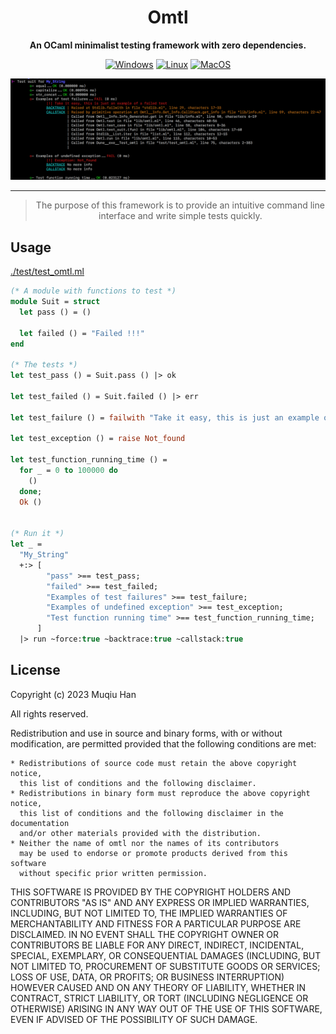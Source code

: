 <div align="center">

# Omtl

__An OCaml minimalist testing framework with zero dependencies.__


[![Windows](https://github.com/muqiuhan/omtl/actions/workflows/Windows.yml/badge.svg)](https://github.com/muqiuhan/omtl/actions/workflows/Windows.yml)
[![Linux](https://github.com/muqiuhan/omtl/actions/workflows/Linux.yml/badge.svg)](https://github.com/muqiuhan/omtl/actions/workflows/Linux.yml)
[![MacOS](https://github.com/muqiuhan/omtl/actions/workflows/MacOS.yml/badge.svg)](https://github.com/muqiuhan/omtl/actions/workflows/MacOS.yml)


<img src=".github/demo.png">
  
---

> The purpose of this framework is to provide an intuitive command line interface and write simple tests quickly.
  
</div>

## Usage
[./test/test_omtl.ml](./test/test_omtl.ml)
```ocaml
(* A module with functions to test *)
module Suit = struct
  let pass () = ()

  let failed () = "Failed !!!"
end

(* The tests *)
let test_pass () = Suit.pass () |> ok

let test_failed () = Suit.failed () |> err

let test_failure () = failwith "Take it easy, this is just an example of a failed test"

let test_exception () = raise Not_found

let test_function_running_time () =
  for _ = 0 to 100000 do
    ()
  done;
  Ok ()


(* Run it *)
let _ =
  "My_String"
  +:> [
        "pass" >== test_pass;
        "failed" >== test_failed;
        "Examples of test failures" >== test_failure;
        "Examples of undefined exception" >== test_exception;
        "Test function running time" >== test_function_running_time;
      ]
  |> run ~force:true ~backtrace:true ~callstack:true
```

## License
Copyright (c) 2023 Muqiu Han

All rights reserved.

Redistribution and use in source and binary forms, with or without modification,
are permitted provided that the following conditions are met:

    * Redistributions of source code must retain the above copyright notice,
      this list of conditions and the following disclaimer.
    * Redistributions in binary form must reproduce the above copyright notice,
      this list of conditions and the following disclaimer in the documentation
      and/or other materials provided with the distribution.
    * Neither the name of omtl nor the names of its contributors
      may be used to endorse or promote products derived from this software
      without specific prior written permission.

THIS SOFTWARE IS PROVIDED BY THE COPYRIGHT HOLDERS AND CONTRIBUTORS
"AS IS" AND ANY EXPRESS OR IMPLIED WARRANTIES, INCLUDING, BUT NOT
LIMITED TO, THE IMPLIED WARRANTIES OF MERCHANTABILITY AND FITNESS FOR
A PARTICULAR PURPOSE ARE DISCLAIMED. IN NO EVENT SHALL THE COPYRIGHT OWNER OR
CONTRIBUTORS BE LIABLE FOR ANY DIRECT, INDIRECT, INCIDENTAL, SPECIAL,
EXEMPLARY, OR CONSEQUENTIAL DAMAGES (INCLUDING, BUT NOT LIMITED TO,
PROCUREMENT OF SUBSTITUTE GOODS OR SERVICES; LOSS OF USE, DATA, OR
PROFITS; OR BUSINESS INTERRUPTION) HOWEVER CAUSED AND ON ANY THEORY OF
LIABILITY, WHETHER IN CONTRACT, STRICT LIABILITY, OR TORT (INCLUDING
NEGLIGENCE OR OTHERWISE) ARISING IN ANY WAY OUT OF THE USE OF THIS
SOFTWARE, EVEN IF ADVISED OF THE POSSIBILITY OF SUCH DAMAGE.
